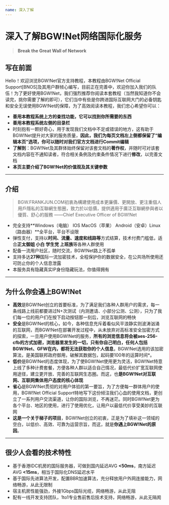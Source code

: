 ```yaml
---
name: 深入了解
---
```


# 深入了解BGW!Net网络国际化服务
> **Break the Great Wall of Network**

## 写在前面
Hello！欢迎浏览BGW!Net官方支持教程，本教程由BGW!Net Official Support[BNOS]及其用户群倾心编写，目前正在完善中，欢迎你加入我们的队伍！为了更好使用BGW!Net，我们强烈推荐你阅读本套教程（当然我知道你不会读完，挑你需要了解的即可），它们当中有些是你跨进国际互联网大门的必备钥匙和安全无误使用BGW!Net的保障，为了高效阅读本教程，我们忠心希望你可以：

 - **善用本教程系统上方的查找功能，它可以找到你所需要的东西**
 - **善用本教程系统左侧的目录栏**
 - 时刻抱有一颗好奇心，用于发现我们文档中不足或错误的地方，这有助于BGW!Net提升对大家的服务质量，**因此，我们为每页文档左上侧都保留了“编辑本页”选项，你可以随时对我们官方文档进行Commit编辑**
 - **了解到**：BGW!Net及其群体始终保留对该套文档的**著作权**，并随时可对该套文档内容在不通知读者，符合相关条例及约束条件情况下进行**修改**，以完善文档
 - **本页主要介绍了BGW!Net的价值观及其关键参数**


----------


## 介绍

> BGW.FRANKJUN.COM初衷為構建使用成本更廉價、更開放、更注重個人用戶隱私的互聯網生態圈，致力於以低價，提供適用于廣泛互聯網參與者以優質、舒心的服務
——Chief Executive Officer of BGW!Net

 - 完全支持**Windows（电脑） IOS MacOS（苹果） Android（安卓）Linux（路由器）**全平台，平台不设限
 - 弹性支付，支持以**时间、流量、速度和线路等**方式结算，技术付费门槛低，适合**正太御姐 小白 学生党 上班族**等各种人群使用
 - 配备一流用户社区，随时交流，BGW!Net路上不孤单
 - 支持多达**27种**国际一流加密技术，全程保护你的数据安全，在公共场所使用还可防止你的个人信息泄露
 - 本服务具有隐藏真实IP身份隐藏玩法，你值得拥有


----------


 
## 为什么你会遇上BGW!Net 
 - **高效**是BGW!Net创立的首要标准，为了满足我们各种人群用户的需求，每一条线路上线前都要进过N+次测试（内测邀请、小部分公测、公测），只为了我们每一位的用户们在按下启动按钮那一刻后，浏览互联网的畅快
 - **安全**是BGW!Net的核心，如今，各种信息充斥着看似风平浪静实则波涛汹涌的互联网，而BGW!Net在部署开发过程中，从未放弃对高标准安全加密方式的探索，一旦用户使用BGW!Net的服务，**所有的浏览信息将会被aes-256-cfb的方式加密，浏览器里发生的一切，只有你自己明白，任何人包括BGW!Net、GFW在内，都将无法获取你的个人信息**，BGW!Net选用的该加密算法，是美国联邦政府御用，破解其数据包，起码要100年的运算时间*。
 - **低价**是BGW!Net的态度体现，为了使BGW!Net使用更为灵活，BGW!Net特意上线了多种计费套餐，方便各种人群以适合自己情况，最低代价扩宽互联网使用途径，建立更开放、完善的互联网生态圈。而这，也**是BGW!Net对互联网、互联网集体用户态度的核心体现**
 - **省心**是BGW!Net贯彻的对用户体验的第一要旨，为了方便每一群体用户的使用，BGW!Net Official Support特地写下这份倾注我们心血的使用文档，更创立了一系列用户交流渠道，让你的国际浏览，不再迷茫。同时BGW!Net更为各个平台、地区的使用，进行了使用优化，让用户以最低代价享受美妙的互联网
 - **这是一个关于梯子的项目**，BGW!Net创立的初衷，正是为了填补这一领域的空白，以低价、高效、可靠为运营宗旨，而这，就是**你遇上BGW!Net的原因**。

----------


## 很少人会看的技术特性
- 基于香港IDC机房的国际服务器，可做到国内延迟AVG **<50ms**，南方延迟AVG **<15ms**，相当于国际化DNS延迟水平
- 基于国际先进算法开发，配置BBR加速算法，充分释放用户外网连接能力，网络畅游，从此无限制
- 宿主机房性能强劲，外接1Gbps国际光缆，网络畅游，从此无阻
- 配有一线开发支持团队，1to1专业售前售后技术支持，网络畅游，从此无隔阂
